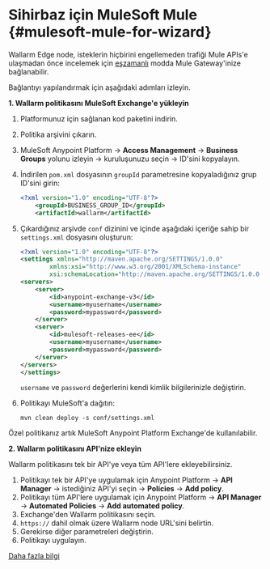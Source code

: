 # Sihirbaz için MuleSoft Mule {#mulesoft-mule-for-wizard}

Wallarm Edge node, isteklerin hiçbirini engellemeden trafiği Mule APIs'e ulaşmadan önce incelemek için [eşzamanlı](../inline/overview.md) modda Mule Gateway'inize bağlanabilir.

Bağlantıyı yapılandırmak için aşağıdaki adımları izleyin.

**1. Wallarm politikasını MuleSoft Exchange'e yükleyin**

1. Platformunuz için sağlanan kod paketini indirin.
1. Politika arşivini çıkarın.
1. MuleSoft Anypoint Platform → **Access Management** → **Business Groups** yolunu izleyin → kuruluşunuzu seçin → ID'sini kopyalayın.
1. İndirilen `pom.xml` dosyasının `groupId` parametresine kopyaladığınız grup ID'sini girin:

    ```xml hl_lines="2"
    <?xml version="1.0" encoding="UTF-8"?>
        <groupId>BUSINESS_GROUP_ID</groupId>
        <artifactId>wallarm</artifactId>
    ```
1. Çıkardığınız arşivde `conf` dizinini ve içinde aşağıdaki içeriğe sahip bir `settings.xml` dosyasını oluşturun:

    ```xml
    <?xml version="1.0" encoding="UTF-8"?>
    <settings xmlns="http://maven.apache.org/SETTINGS/1.0.0"
            xmlns:xsi="http://www.w3.org/2001/XMLSchema-instance"
            xsi:schemaLocation="http://maven.apache.org/SETTINGS/1.0.0 http://maven.apache.org/xsd/settings-1.0.0.xsd">
    <servers>
        <server>
            <id>anypoint-exchange-v3</id>
            <username>myusername</username>
            <password>mypassword</password>
        </server>
        <server>
            <id>mulesoft-releases-ee</id>
            <username>myusername</username>
            <password>mypassword</password>
        </server>
    </servers>
    </settings>
    ```

    `username` ve `password` değerlerini kendi kimlik bilgilerinizle değiştirin.
1. Politikayı MuleSoft'a dağıtın:

    ```
    mvn clean deploy -s conf/settings.xml
    ```

Özel politikanız artık MuleSoft Anypoint Platform Exchange'de kullanılabilir.

**2. Wallarm politikasını API'nize ekleyin**

Wallarm politikasını tek bir API'ye veya tüm API'lere ekleyebilirsiniz.

1. Politikayı tek bir API'ye uygulamak için Anypoint Platform → **API Manager** → istediğiniz API'yi seçin → **Policies** → **Add policy**.
1. Politikayı tüm API'lere uygulamak için Anypoint Platform → **API Manager** → **Automated Policies** → **Add automated policy**.
1. Exchange'den Wallarm politikasını seçin.
1. `https://` dahil olmak üzere Wallarm node URL'sini belirtin.
1. Gerekirse diğer parametreleri değiştirin.
1. Politikayı uygulayın.

[Daha fazla bilgi](mulesoft.md)

<style>
  h1#mulesoft-mule-for-wizard {
    display: none;
  }

  .md-footer {
    display: none;
  }

  .md-header {
    display: none;
  }

  .md-content__button {
    display: none;
  }

  .md-main {
    background-color: unset;
  }

  .md-grid {
    margin: unset;
  }

  button.md-top.md-icon {
    display: none;
  }

  .md-consent {
    display: none;
  }
</style>